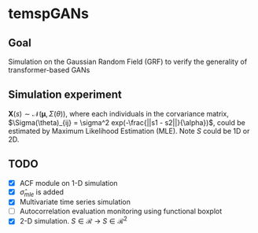 # temspGANs

## Goal
Simulation on the Gaussian Random Field (GRF) to verify the generality of transformer-based GANs

## Simulation experiment 
$\mathbf{X}(s) \sim \mathcal{N}(\boldsymbol{\mu}, \Sigma(\theta))$, 
where each individuals in the corvariance matrix, $\Sigma(\theta)_{ij} = \sigma^2 exp(-\frac{||s1 - s2||}{\alpha})$,
could be estimated by Maximum Likelihood Estimation (MLE). Note $S$ could be 1D or 2D.

## TODO

  - [x] ACF module on 1-D simulation
  - [x] $\hat{\sigma}_{mle}$ is added
  - [x] Multivariate time series simulation
  - [ ] Autocorrelation evaluation monitoring using functional boxplot
  - [x] 2-D simulation. $S \in \mathcal{R}$ -> $S \in \mathcal{R}^2$
